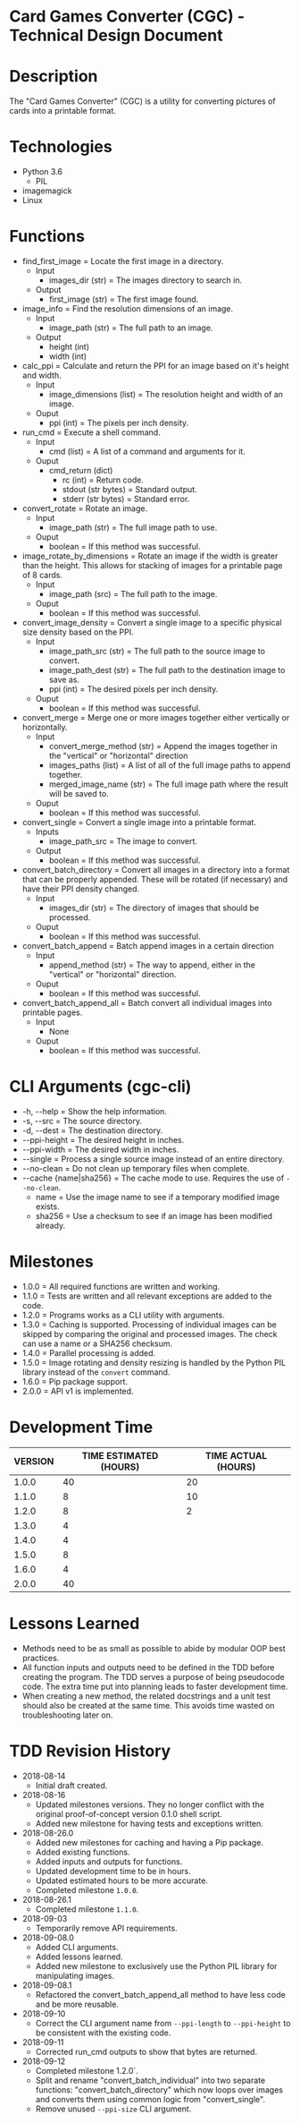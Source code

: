 # Card Games Converter (CGC) - Technical Design Document

# Description

The "Card Games Converter" (CGC) is a utility for converting pictures of cards into a printable format.

# Technologies

* Python 3.6
    * PIL
* imagemagick
* Linux

# Functions

* find_first_image = Locate the first image in a directory.
    * Input
        * images_dir (str) = The images directory to search in.
    * Output
        * first_image (str) = The first image found.
* image_info = Find the resolution dimensions of an image.
    * Input
        * image_path (str) = The full path to an image.
    * Output
        * height (int)
        * width (int)
* calc_ppi = Calculate and return the PPI for an image based on it's height and width.
    * Input
        * image_dimensions (list) = The resolution height and width of an image.
    * Ouput
        * ppi (int) = The pixels per inch density.
* run_cmd = Execute a shell command.
    * Input
        * cmd (list) = A list of a command and arguments for it.
    * Ouput
        * cmd_return (dict)
            * rc (int) = Return code.
            * stdout (str bytes) = Standard output.
            * stderr (str bytes) = Standard error.
* convert_rotate = Rotate an image.
    * Input
        * image_path (str) = The full image path to use.
    * Ouput
        * boolean = If this method was successful.
* image_rotate_by_dimensions = Rotate an image if the width is greater than the height. This allows for stacking of images for a printable page of 8 cards.
    * Input
        * image_path (src) = The full path to the image.
    * Ouput
        * boolean = If this method was successful.
* convert_image_density = Convert a single image to a specific physical size density based on the PPI.
    * Input
        * image_path_src (str) = The full path to the source image to convert.
        * image_path_dest (str) = The full path to the destination image to save as.
        * ppi (int) = The desired pixels per inch density.
    * Ouput
        * boolean = If this method was successful.
* convert_merge = Merge one or more images together either vertically or horizontally.
    * Input
        * convert_merge_method (str) = Append the images together in the "vertical" or "horizontal" direction
        * images_paths (list) = A list of all of the full image paths to append together.
        * merged_image_name (str) = The full image path where the result will be saved to.
    * Ouput
        * boolean = If this method was successful.
* convert_single = Convert a single image into a printable format.
    * Inputs
        * image_path_src = The image to convert.
    * Output
        * boolean = If this method was successful.
* convert_batch_directory = Convert all images in a directory into a format that can be properly appended. These will be rotated (if necessary) and have their PPI density changed.
    * Input
        * images_dir (str) = The directory of images that should be processed.
    * Ouput
        * boolean = If this method was successful.
* convert_batch_append = Batch append images in a certain direction
    * Input
        * append_method (str) = The way to append, either in the "vertical" or "horizontal" direction.
    * Ouput
        * boolean = If this method was successful.
* convert_batch_append_all = Batch convert all individual images into printable pages.
    * Input
        * None
    * Ouput
        * boolean = If this method was successful.

# CLI Arguments (cgc-cli)

* -h, --help = Show the help information.
* -s, --src = The source directory.
* -d, --dest = The destination directory.
* --ppi-height = The desired height in inches.
* --ppi-width = The desired width in inches.
* --single = Process a single source image instead of an entire directory.
* --no-clean = Do not clean up temporary files when complete.
* --cache {name|sha256} = The cache mode to use. Requires the use of `--no-clean`.
    * name = Use the image name to see if a temporary modified image exists.
    * sha256 = Use a checksum to see if an image has been modified already.

# Milestones

* 1.0.0 = All required functions are written and working.
* 1.1.0 = Tests are written and all relevant exceptions are added to the code.
* 1.2.0 = Programs works as a CLI utility with arguments.
* 1.3.0 = Caching is supported. Processing of individual images can be skipped by comparing the original and processed images. The check can use a name or a SHA256 checksum.
* 1.4.0 = Parallel processing is added.
* 1.5.0 = Image rotating and density resizing is handled by the Python PIL library instead of the `convert` command.
* 1.6.0 = Pip package support.
* 2.0.0 = API v1 is implemented.

# Development Time

| VERSION | TIME ESTIMATED (HOURS) | TIME ACTUAL (HOURS) |
| ------- | ---------------------- | ------------------- |
| 1.0.0 | 40 | 20 |
| 1.1.0 | 8 | 10 |
| 1.2.0 | 8 | 2 |
| 1.3.0 | 4 | |
| 1.4.0 | 4 | |
| 1.5.0 | 8 | |
| 1.6.0 | 4 | |
| 2.0.0 | 40 | |

# Lessons Learned

* Methods need to be as small as possible to abide by modular OOP best practices.
* All function inputs and outputs need to be defined in the TDD before creating the program. The TDD serves a purpose of being pseudocode code. The extra time put into planning leads to faster development time.
* When creating a new method, the related docstrings and a unit test should also be created at the same time. This avoids time wasted on troubleshooting later on.

# TDD Revision History

* 2018-08-14
    * Initial draft created.
* 2018-08-16
    * Updated milestones versions. They no longer conflict with the original proof-of-concept version 0.1.0 shell script.
    * Added new milestone for having tests and exceptions written.
* 2018-08-26.0
    * Added new milestones for caching and having a Pip package.
    * Added existing functions.
    * Added inputs and outputs for functions.
    * Updated development time to be in hours.
    * Updated estimated hours to be more accurate.
    * Completed milestone `1.0.0`.
* 2018-08-26.1
    * Completed milestone `1.1.0`.
* 2018-09-03
    * Temporarily remove API requirements.
* 2018-09-08.0
    * Added CLI arguments.
    * Added lessons learned.
    * Added new milestone to exclusively use the Python PIL library for manipulating images.
* 2018-09-08.1
    * Refactored the convert_batch_append_all method to have less code and be more reusable.
* 2018-09-10
    * Correct the CLI argument name from `--ppi-length` to `--ppi-height` to be consistent with the existing code.
* 2018-09-11
    * Corrected run_cmd outputs to show that bytes are returned.
* 2018-09-12
    * Completed milestone 1.2.0`.
    * Split and rename "convert_batch_individual" into two separate functions: "convert_batch_directory" which now loops over images and converts them using common logic from "convert_single".
    * Remove unused `--ppi-size` CLI argument.
